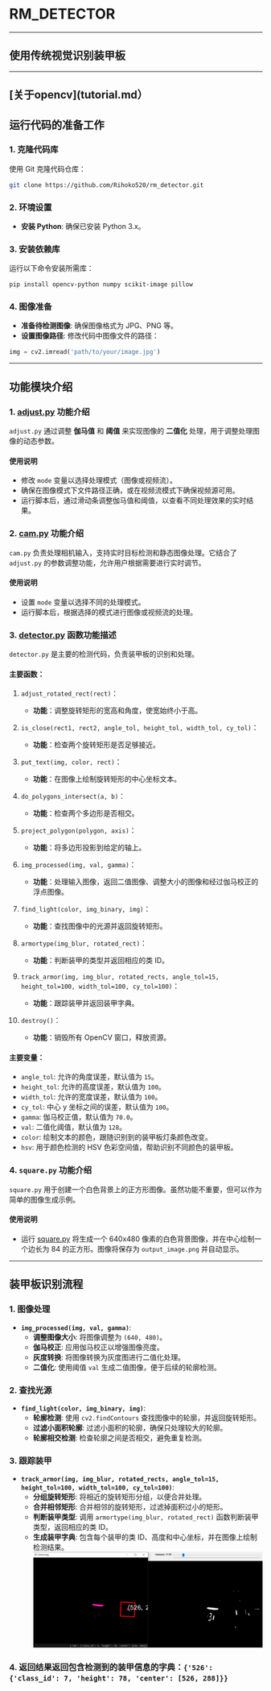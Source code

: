 # RM_DETECTOR

---

## 使用传统视觉识别装甲板
---
[关于opencv](tutorial.md）
---

## 运行代码的准备工作

### 1. 克隆代码库
使用 Git 克隆代码仓库：
```bash
git clone https://github.com/Rihoko520/rm_detector.git
```

### 2. 环境设置
- **安装 Python**: 确保已安装 Python 3.x。

### 3. 安装依赖库
运行以下命令安装所需库：
```bash
pip install opencv-python numpy scikit-image pillow
```

### 4. 图像准备
- **准备待检测图像**: 确保图像格式为 JPG、PNG 等。
- **设置图像路径**: 修改代码中图像文件的路径：
```python
img = cv2.imread('path/to/your/image.jpg')
```

---

## 功能模块介绍

### 1. [adjust.py](src/adjust.py) 功能介绍
`adjust.py` 通过调整 **伽马值** 和 **阈值** 来实现图像的 **二值化** 处理，用于调整处理图像的动态参数。

#### 使用说明
- 修改 `mode` 变量以选择处理模式（图像或视频流）。
- 确保在图像模式下文件路径正确，或在视频流模式下确保视频源可用。
- 运行脚本后，通过滑动条调整伽马值和阈值，以查看不同处理效果的实时结果。

### 2. [cam.py](src/cam.py) 功能介绍
`cam.py` 负责处理相机输入，支持实时目标检测和静态图像处理。它结合了 `adjust.py` 的参数调整功能，允许用户根据需要进行实时调节。

#### 使用说明
- 设置 `mode` 变量以选择不同的处理模式。
- 运行脚本后，根据选择的模式进行图像或视频流的处理。

### 3. [detector.py](src/detector.py) 函数功能描述
`detector.py` 是主要的检测代码，负责装甲板的识别和处理。

#### 主要函数：
1. `adjust_rotated_rect(rect)`：
   - **功能**：调整旋转矩形的宽高和角度，使宽始终小于高。

2. `is_close(rect1, rect2, angle_tol, height_tol, width_tol, cy_tol)`：
   - **功能**：检查两个旋转矩形是否足够接近。

3. `put_text(img, color, rect)`：
   - **功能**：在图像上绘制旋转矩形的中心坐标文本。

4. `do_polygons_intersect(a, b)`：
   - **功能**：检查两个多边形是否相交。

5. `project_polygon(polygon, axis)`：
   - **功能**：将多边形投影到给定的轴上。

6. `img_processed(img, val, gamma)`：
   - **功能**：处理输入图像，返回二值图像、调整大小的图像和经过伽马校正的浮点图像。

7. `find_light(color, img_binary, img)`：
   - **功能**：查找图像中的光源并返回旋转矩形。

8. `armortype(img_blur, rotated_rect)`：
   - **功能**：判断装甲的类型并返回相应的类 ID。

9. `track_armor(img, img_blur, rotated_rects, angle_tol=15, height_tol=100, width_tol=100, cy_tol=100)`：
   - **功能**：跟踪装甲并返回装甲字典。

10. `destroy()`：
    - **功能**：销毁所有 OpenCV 窗口，释放资源。

#### 主要变量：
- `angle_tol`: 允许的角度误差，默认值为 `15`。
- `height_tol`: 允许的高度误差，默认值为 `100`。
- `width_tol`: 允许的宽度误差，默认值为 `100`。
- `cy_tol`: 中心 y 坐标之间的误差，默认值为 `100`。
- `gamma`: 伽马校正值，默认值为 `70.0`。
- `val`: 二值化阈值，默认值为 `128`。
- `color`: 绘制文本的颜色，跟随识别到的装甲板灯条颜色改变。
- `hsv`: 用于颜色检测的 HSV 色彩空间值，帮助识别不同颜色的装甲板。

### 4. `square.py` 功能介绍
`square.py` 用于创建一个白色背景上的正方形图像。虽然功能不重要，但可以作为简单的图像生成示例。

#### 使用说明
- 运行 [square.py](src/square.py) 将生成一个 640x480 像素的白色背景图像，并在中心绘制一个边长为 84 的正方形。图像将保存为 `output_image.png` 并自动显示。

---

## 装甲板识别流程

### 1. 图像处理
- **`img_processed(img, val, gamma)`**:
  - **调整图像大小**: 将图像调整为 `(640, 480)`。
  - **伽马校正**: 应用伽马校正以增强图像亮度。
  - **灰度转换**: 将图像转换为灰度图进行二值化处理。
  - **二值化**: 使用阈值 `val` 生成二值图像，便于后续的轮廓检测。

### 2. 查找光源
- **`find_light(color, img_binary, img)`**:
  - **轮廓检测**: 使用 `cv2.findContours` 查找图像中的轮廓，并返回旋转矩形。
  - **过滤小面积轮廓**: 过滤小面积的轮廓，确保只处理较大的轮廓。
  - **轮廓相交检测**: 检查轮廓之间是否相交，避免重复检测。

### 3. 跟踪装甲
- **`track_armor(img, img_blur, rotated_rects, angle_tol=15, height_tol=100, width_tol=100, cy_tol=100)`**:
  - **分组旋转矩形**: 将相近的旋转矩形分组，以便合并处理。
  - **合并相邻矩形**: 合并相邻的旋转矩形，过滤掉面积过小的矩形。
  - **判断装甲类型**: 调用 `armortype(img_blur, rotated_rect)` 函数判断装甲类型，返回相应的类 ID。
  - **生成装甲字典**: 包含每个装甲的类 ID、高度和中心坐标，并在图像上绘制检测结果。
![detect_armor](/photo/detect.jpg) 
### 4. 返回结果返回包含检测到的装甲信息的字典：```{'526': {'class_id': 7, 'height': 78, 'center': [526, 288]}}```

